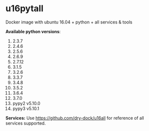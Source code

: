 # u16pytall
Docker image with ubuntu 16.04 + python + all services &amp; tools

**Available python versions**:

1.  2.3.7
2.  2.4.6
3.  2.5.6
4.  2.6.9
5.  2.7.12
6.  3.1.5
7.  3.2.6
8.  3.3.7
9.  3.4.8
10. 3.5.2
11. 3.6.4
12. 3.7.0
13. pypy2 v5.10.0
14. pypy3 v5.10.1

**Services:**
Use https://github.com/dry-dock/u16all for reference of all services supported.
